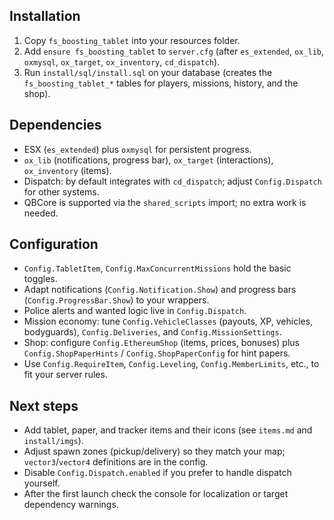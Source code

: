 ## Installation
1. Copy `fs_boosting_tablet` into your resources folder.
2. Add `ensure fs_boosting_tablet` to `server.cfg` (after `es_extended`, `ox_lib`, `oxmysql`, `ox_target`, `ox_inventory`, `cd_dispatch`).
3. Run `install/sql/install.sql` on your database (creates the `fs_boosting_tablet_*` tables for players, missions, history, and the shop).

## Dependencies
- ESX (`es_extended`) plus `oxmysql` for persistent progress.
- `ox_lib` (notifications, progress bar), `ox_target` (interactions), `ox_inventory` (items).
- Dispatch: by default integrates with `cd_dispatch`; adjust `Config.Dispatch` for other systems.
- QBCore is supported via the `shared_scripts` import; no extra work is needed.

## Configuration
- `Config.TabletItem`, `Config.MaxConcurrentMissions` hold the basic toggles.
- Adapt notifications (`Config.Notification.Show`) and progress bars (`Config.ProgressBar.Show`) to your wrappers.
- Police alerts and wanted logic live in `Config.Dispatch`.
- Mission economy: tune `Config.VehicleClasses` (payouts, XP, vehicles, bodyguards), `Config.Deliveries`, and `Config.MissionSettings`.
- Shop: configure `Config.EthereumShop` (items, prices, bonuses) plus `Config.ShopPaperHints` / `Config.ShopPaperConfig` for hint papers.
- Use `Config.RequireItem`, `Config.Leveling`, `Config.MemberLimits`, etc., to fit your server rules.

## Next steps
- Add tablet, paper, and tracker items and their icons (see `items.md` and `install/imgs`).
- Adjust spawn zones (pickup/delivery) so they match your map; `vector3`/`vector4` definitions are in the config.
- Disable `Config.Dispatch.enabled` if you prefer to handle dispatch yourself.
- After the first launch check the console for localization or target dependency warnings.
